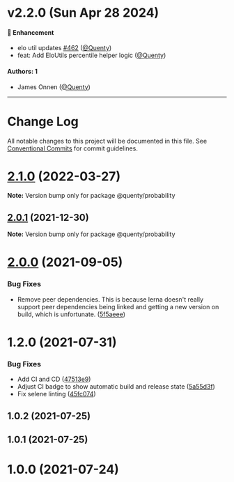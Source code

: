 # v2.2.0 (Sun Apr 28 2024)

#### 🚀 Enhancement

- elo util updates [#462](https://github.com/Quenty/NevermoreEngine/pull/462) ([@Quenty](https://github.com/Quenty))
- feat: Add EloUtils percentile helper logic ([@Quenty](https://github.com/Quenty))

#### Authors: 1

- James Onnen ([@Quenty](https://github.com/Quenty))

---

# Change Log

All notable changes to this project will be documented in this file.
See [Conventional Commits](https://conventionalcommits.org) for commit guidelines.

# [2.1.0](https://github.com/Quenty/NevermoreEngine/compare/@quenty/probability@2.0.1...@quenty/probability@2.1.0) (2022-03-27)

**Note:** Version bump only for package @quenty/probability





## [2.0.1](https://github.com/Quenty/NevermoreEngine/compare/@quenty/probability@2.0.0...@quenty/probability@2.0.1) (2021-12-30)

**Note:** Version bump only for package @quenty/probability





# [2.0.0](https://github.com/Quenty/NevermoreEngine/compare/@quenty/probability@1.2.0...@quenty/probability@2.0.0) (2021-09-05)


### Bug Fixes

* Remove peer dependencies. This is because lerna doesn't really support peer dependencies being linked and getting a new version on build, which is unfortunate. ([5f5aeee](https://github.com/Quenty/NevermoreEngine/commit/5f5aeeea8de9975435309e53679f0ef7064f9dd0))





# 1.2.0 (2021-07-31)


### Bug Fixes

* Add CI and CD ([47513e9](https://github.com/Quenty/NevermoreEngine/commit/47513e9b568162707534af132396dd8756947dd3))
* Adjust CI badge to show automatic build and release state ([5a55d3f](https://github.com/Quenty/NevermoreEngine/commit/5a55d3f19bf8d66a760d67da9b56ed47fab74656))
* Fix selene linting ([45fc074](https://github.com/Quenty/NevermoreEngine/commit/45fc07489ee59127ac6582689f19a0e87c1e5b5a))



## 1.0.2 (2021-07-25)



## 1.0.1 (2021-07-25)



# 1.0.0 (2021-07-24)
